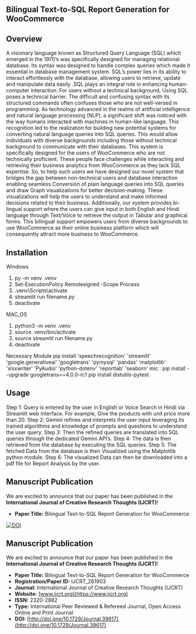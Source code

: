 ## Bilingual Text-to-SQL Report Generation for WooCommerce
## Overview
A visionary language known as Structured Query Language (SQL) which emerged in the 1970’s was
specifically designed for managing relational database. Its syntax was designed to handle complex queries
which made it essential in database management system. SQL’s power lies in its ability to interact effortlessly
with the database, allowing users to retrieve, update and manipulate data easily .SQL plays an integral role in
enhancing human-computer interaction. For users without a technical background, Using SQL poses a
technical barrier. The difficult and confusing syntax with its structured commands often confuses those who
are not well-versed in programming.
As technology advanced in the realms of artificial intelligence and natural language processing (NLP), a
significant shift was noticed with the way humans interacted with machines in human-like language. This
recognition led to the realization for building new potential systems for converting natural language queries
into SQL queries. This would allow individuals with diverse backgrounds including those without technical
background to communicate with their databases.
This system is specifically designed for the users of WooCommerce who are not technically proficient. These
people face challenges while interacting and retrieving their business analytics from WooCommerce as they
lack SQL expertise. So, to help such users we have designed our novel system that bridges the gap between
non-technical users and database interaction enabling seamless Conversion of plain language queries into
SQL queries and draw Graph visualizations for better decision-making. These visualizations will help the
users to understand and make informed decisions related to their business. 
Additionally, our system provides bi-lingual support where the users can give input in both English and Hindi
language through Text/Voice to retrieve the output in Tabular and graphical forms. This bilingual support
empowers users from diverse backgrounds to use WooCommerce as their online business platform which will
consequently attract more business to WooCommerce.



## Installation
Windows

1. py -m venv .venv
2. Set-ExecutionPolicy Remotesigned -Scope Process
3. .venv\Scripts\activate
4. streamlit run filename.py
5. deactivate

MAC_OS

1. python3 -m venv .venv
2. source .venv/bin/activate
3. source streamlit run filename.py
4. deactivate

Necessary Module
pip install 'speechrecognition' 'streamlit' 'google.generativeai' 'googletrans' 'pymysql' 'pandas' 'matplotlib' 'xlsxwriter' 'PyAudio' 'python-dotenv' 'reportlab' 'seaborn'
mic : pip install --upgrade googletrans==4.0.0-rc1
pip install distutils-pytest

## Usage

Step 1: Query is entered by the user in English or Voice Search in Hindi via Streamlit web interface.
For example, Give the products with unit price more than 20.
Step 2: Gemini refines and interprets the user input leveraging its trained algorithms and knowledge of
prompts and questions to understand the user query.
Step 3: Then the refined queries are translated into SQL queries through the dedicated Gemini API’s.
Step 4: The data is then retrieved from the database by executing the SQL queries.
Step 5: The fetched Data from the database is then Visualized using the Matplotlib python module.
Step 6: The visualized Data can then be downloaded into a pdf file for Report Analysis by the user.


## Manuscript Publication

We are excited to announce that our paper has been published in the **International Journal of Creative Research Thoughts (IJCRT)**!

- **Paper Title:** Bilingual Text-to-SQL Report Generation for WooCommerce

[![DOI](http://doi.one/10.1729/Journal.39617)](http://doi.one/10.1729/Journal.39617)

## Manuscript Publication

We are excited to announce that our paper has been published in the **International Journal of Creative Research Thoughts (IJCRT)**!

- **Paper Title:** Bilingual Text-to-SQL Report Generation for WooCommerce
- **Registration/Paper ID:** IJCRT_261903
- **Journal:** International Journal of Creative Research Thoughts (IJCRT)
- **Website:** [www.ijcrt.org](https://www.ijcrt.org)
- **ISSN:** 2320-2882
- **Type:** International Peer Reviewed & Refereed Journal, Open Access Online and Print Journal
- **DOI:** [http://doi.one/10.1729/Journal.39617](http://doi.one/10.1729/Journal.39617)




